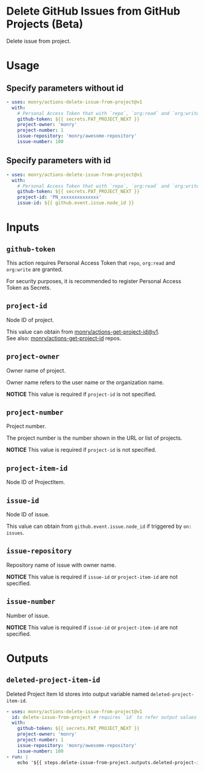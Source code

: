 # Delete GitHub Issues from GitHub Projects (Beta)

Delete issue from project.

# Usage

## Specify parameters without id

```yaml
- uses: monry/actions-delete-issue-from-project@v1
  with:
    # Personal Access Token that with `repo`, `org:read` and `org:write` are granted.
    github-token: ${{ secrets.PAT_PROJECT_NEXT }}
    project-owner: 'monry'
    project-number: 1
    issue-repository: 'monry/awesome-repository'
    issue-number: 100
```

## Specify parameters with id

```yaml
- uses: monry/actions-delete-issue-from-project@v1
  with:
    # Personal Access Token that with `repo`, `org:read` and `org:write` are granted.
    github-token: ${{ secrets.PAT_PROJECT_NEXT }}
    project-id: 'PN_xxxxxxxxxxxxxx'
    issue-id: ${{ github.event.issue.node_id }}
```

# Inputs

## `github-token`

This action requires Personal Access Token that `repo`, `org:read` and `org:write` are granted.

For security purposes, it is recommended to register Personal Access Token as Secrets.

## `project-id`

Node ID of project.

This value can obtain from [monry/actions-get-project-id@v1](https://github.com/marketplace/actions/get-project-id).<br />
See also: [monry/actions-get-project-id](https://github.com/monry/actions-get-project-id) repos.

## `project-owner`

Owner name of project.

Owner name refers to the user name or the organization name.

**NOTICE** This value is required if `project-id` is not specified.

## `project-number`

Project number.

The project number is the number shown in the URL or list of projects.

**NOTICE** This value is required if `project-id` is not specified.

## `project-item-id`

Node ID of ProjectItem.

## `issue-id`

Node ID of issue.

This value can obtain from `github.event.issue.node_id` if triggered by `on: issues`.

## `issue-repository`

Repository name of issue with owner name.

**NOTICE** This value is required if `issue-id` or `project-item-id` are not specified.

## `issue-number`

Number of issue.

**NOTICE** This value is required if `issue-id` or `project-item-id` are not specified.

# Outputs

## `deleted-project-item-id`

Deleted Project Item Id stores into output variable named `deleted-project-item-id`.

```yaml
- uses: monry/actions-delete-issue-from-project@v1
  id: delete-issue-from-project # requires `id` to refer output values with after steps
  with:
    github-token: ${{ secrets.PAT_PROJECT_NEXT }}
    project-owner: 'monry'
    project-number: 1
    issue-repository: 'monry/awesome-repository'
    issue-number: 100
- run: |
    echo '${{ steps.delete-issue-from-project.outputs.deleted-project-item-id }}'
```
